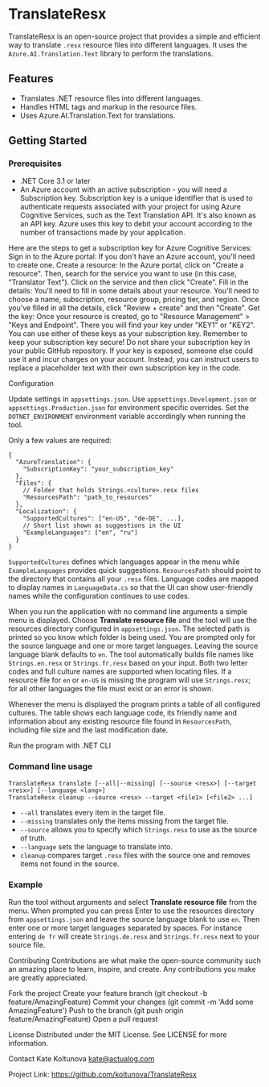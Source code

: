 # TranslateResx
TranslateResx is an open-source project that provides a simple and efficient way to translate `.resx` resource files into different languages. It uses the `Azure.AI.Translation.Text` library to perform the translations.


## Features

- Translates .NET resource files into different languages.
- Handles HTML tags and markup in the resource files.
- Uses Azure.AI.Translation.Text for translations.

## Getting Started

### Prerequisites

- .NET Core 3.1 or later
- An Azure account with an active subscription - you will need a Subscription key.
Subscription key is a unique identifier that is used to authenticate requests associated with your project for using Azure Cognitive Services, such as the Text Translation API. It's also known as an API key. Azure uses this key to debit your account according to the number of transactions made by your application.

Here are the steps to get a subscription key for Azure Cognitive Services:
Sign in to the Azure portal: If you don't have an Azure account, you'll need to create one.
Create a resource: In the Azure portal, click on "Create a resource". Then, search for the service you want to use (in this case, "Translator Text"). Click on the service and then click "Create".
Fill in the details: You'll need to fill in some details about your resource. You'll need to choose a name, subscription, resource group, pricing tier, and region. Once you've filled in all the details, click "Review + create" and then "Create".
Get the key: Once your resource is created, go to "Resource Management" > "Keys and Endpoint". There you will find your key under "KEY1" or "KEY2". You can use either of these keys as your subscription key.
Remember to keep your subscription key secure! Do not share your subscription key in your public GitHub repository. If your key is exposed, someone else could use it and incur charges on your account. Instead, you can instruct users to replace a placeholder text with their own subscription key in the code.

Configuration

Update settings in `appsettings.json`. Use `appsettings.Development.json` or `appsettings.Production.json` for environment specific overrides. Set the `DOTNET_ENVIRONMENT` environment variable accordingly when running the tool.

Only a few values are required:

```
{
  "AzureTranslation": {
    "SubscriptionKey": "your_subscription_key"
  },
  "Files": {
    // Folder that holds Strings.<culture>.resx files
    "ResourcesPath": "path_to_resources"
  },
  "Localization": {
    "SupportedCultures": ["en-US", "de-DE", ...],
    // Short list shown as suggestions in the UI
    "ExampleLanguages": ["en", "ru"]
  }
}
```

`SupportedCultures` defines which languages appear in the menu while `ExampleLanguages` provides quick suggestions. `ResourcesPath` should point to the directory that contains all your `.resx` files. Language codes are mapped to display names in `LanguageData.cs` so that the UI can show user-friendly names while the configuration continues to use codes.

When you run the application with no command line arguments a simple menu is displayed. Choose **Translate resource file** and the tool will use the resources directory configured in `appsettings.json`. The selected path is printed so you know which folder is being used. You are prompted only for the source language and one or more target languages. Leaving the source language blank defaults to `en`. The tool automatically builds file names like `Strings.en.resx` or `Strings.fr.resx` based on your input. Both two letter codes and full culture names are supported when locating files. If a resource file for `en` or `en-US` is missing the program will use `Strings.resx`; for all other languages the file must exist or an error is shown.

Whenever the menu is displayed the program prints a table of all
configured cultures. The table shows each language code, its friendly
name and information about any existing resource file found in
`ResourcesPath`, including file size and the last modification date.

Run the program with .NET CLI

### Command line usage

```
TranslateResx translate [--all|--missing] [--source <resx>] [--target <resx>] [--language <lang>]
TranslateResx cleanup --source <resx> --target <file1> [<file2> ...]
```

- `--all` translates every item in the target file.
- `--missing` translates only the items missing from the target file.
- `--source` allows you to specify which `Strings.resx` to use as the source of truth.
- `--language` sets the language to translate into.
- `cleanup` compares target `.resx` files with the source one and removes items not found in the source.


### Example

Run the tool without arguments and select **Translate resource file** from the menu.
When prompted you can press Enter to use the resources directory from `appsettings.json` and leave the source language blank to use `en`. Then enter one or more target languages separated by spaces. For instance entering `de fr` will create `Strings.de.resx` and `Strings.fr.resx` next to your source file.


Contributing
Contributions are what make the open-source community such an amazing place to learn, inspire, and create. Any contributions you make are greatly appreciated.

Fork the project
Create your feature branch (git checkout -b feature/AmazingFeature)
Commit your changes (git commit -m 'Add some AmazingFeature')
Push to the branch (git push origin feature/AmazingFeature)
Open a pull request

License
Distributed under the MIT License. See LICENSE for more information.

Contact
Kate Koltunova kate@actualog.com

Project Link: https://github.com/koltunova/TranslateResx

